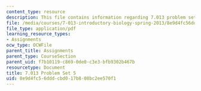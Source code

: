 ```yaml
---
content_type: resource
description: This file contains information regarding 7.013 problem set 5.
file: /media/courses/7-013-introductory-biology-spring-2013/8e9d4fc56dddcbd017b808bc2ee570f1_MIT7_013S13_Pset_5.pdf
file_type: application/pdf
learning_resource_types:
- Assignments
ocw_type: OCWFile
parent_title: Assignments
parent_type: CourseSection
parent_uid: f7b10119-c869-0de0-c3e3-bfb9302b467b
resourcetype: Document
title: 7.013 Problem Set 5
uid: 8e9d4fc5-6ddd-cbd0-17b8-08bc2ee570f1
---
```

